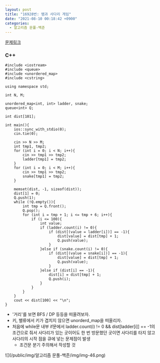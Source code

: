 ```yaml
---
layout: post
title: "16928번: 뱀과 사다리 게임"
date: "2021-08-10 00:18:42 +0900"
categories:
  - 알고리즘 문풀-백준
---
```

[문제링크](https://www.acmicpc.net/problem/16928)



### C\+\+



```False
#include <iostream>
#include <queue>
#include <unordered_map>
#include <cstring>

using namespace std;

int N, M;

unordered_map<int, int> ladder, snake;
queue<int> Q;

int dist[101];

int main(){
    ios::sync_with_stdio(0);
    cin.tie(0);

    cin >> N >> M;
    int tmp1, tmp2;
    for (int i = 0; i < N; i++){
        cin >> tmp1 >> tmp2;
        ladder[tmp1] = tmp2;
    }
    for (int i = 0; i < M; i++){
        cin >> tmp1 >> tmp2;
        snake[tmp1] = tmp2;
    }

    memset(dist, -1, sizeof(dist));
    dist[1] = 0;
    Q.push(1);
    while (!Q.empty()){
        int tmp = Q.front();
        Q.pop();
        for (int i = tmp + 1; i <= tmp + 6; i++){
            if (i <= 100){
                int value;
                if (ladder.count(i) != 0){
                    if (dist[(value = ladder[i])] == -1){
                        dist[value] = dist[tmp] + 1;
                        Q.push(value);
                    }
                }else if (snake.count(i) != 0){
                    if (dist[(value = snake[i])] == -1){
                        dist[value] = dist[tmp] + 1;
                        Q.push(value);
                    }
                }else if (dist[i] == -1){
                    dist[i] = dist[tmp] + 1;
                    Q.push(i);
                }
            }
        }
    }
    cout << dist[100] << "\n";
}
```

- '거리'를 보면 BFS / DP 등등을 떠올려보자.
- 키, 밸류에서 키가 겹치지 않으면 unorderd\_map을 떠올리자.
- 처음에 while문 내부 if문에서 ladder.count(i) !\= 0
 \&\& dist\[ladder\[i]] \=\= \-1의 조건으로 줘서 사다리가
 있는 곳이어도 한 번 방문했던 곳이면 사다리를 타지 않고
 사다리의 시작 점을 큐에 넣는 문제점이 발생
	- 조건문 분기 주의해서 작성할 것





![](/public/img/알고리즘 문풀-백준/img/img-46.png)
